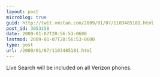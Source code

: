 ```yaml
---
layout: post
microblog: true
guid: http://twit.vmstan.com/2009/01/07/1103485181.html
post_id: 3053150
date: 2009-01-07T20:56:53-0600
lastmod: 2009-01-07T20:56:53-0600
type: post
url: /2009/01/07/1103485181.html
---
```

Live Search will be included on all Verizon phones.
